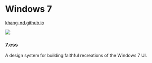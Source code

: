 # Windows 7

[khang-nd.github.io](https://khang-nd.github.io/7.css/)

![](https://forum.codeselfstudy.com/uploads/default/original/2X/9/912be2e14daa9d61f32daf98064b5e26123b1f03.png)

### [7.css](https://khang-nd.github.io/7.css/)

A design system for building faithful recreations of the Windows 7 UI.
